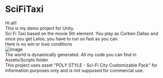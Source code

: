 # SciFiTaxi
Hi all!<br>
This is my demo project for Unity. <br>
Sci Fi Taxi based on the movie 5th element. You play as Corben Dallas and once you get Leloo, you have to run so fast as you can.<br>
Here is no win or lose conditions<br>
![image](https://user-images.githubusercontent.com/101559700/158162891-5c558f1d-de09-4a10-a790-8290845e1fcc.png)
<br>
The world is dynamically generated. All my code you can find in Assets/Scripts folder<br>
This project uses asset "POLY STYLE - Sci-Fi City Customizable Pack" for information purposes only and is not supposed for commercial use.
